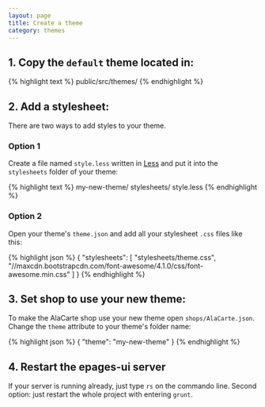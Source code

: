 ```yaml
---
layout: page
title: Create a theme
category: themes
---
```


## 1. Copy the `default` theme located in:

{% highlight text %}
public/src/themes/
{% endhighlight %}

## 2. Add a stylesheet:

There are two ways to add styles to your theme.

### Option 1

Create a file named `style.less` written in [Less][1] and put it into the `stylesheets` folder of your theme:

{% highlight text %}
my-new-theme/
  stylesheets/
    style.less
{% endhighlight %}

### Option 2

Open your theme's `theme.json` and add all your stylesheet `.css` files like this:

{% highlight json %}
{
  "stylesheets": [
    "stylesheets/theme.css",
    "//maxcdn.bootstrapcdn.com/font-awesome/4.1.0/css/font-awesome.min.css"
  ]
}
{% endhighlight %}

## 3. Set shop to use your new theme:

To make the AlaCarte shop use your new theme open `shops/AlaCarte.json`. Change the `theme` attribute to your theme's folder name:

{% highlight json %}
{
  "theme": "my-new-theme"
}
{% endhighlight %}

## 4. Restart the epages-ui server

If your server is running already, just type `rs` on the commando line. Second option: just restart the whole project with entering `grunt`.

[1]: http://lesscss.org/ "Less CSS"
